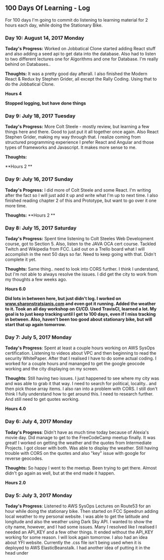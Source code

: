 ## 100 Days Of Learning - Log
For 100 days I'm going to commit do listening to learning material for 2 hours each day, while doing the Stationary Bike.

### Day 10: August 14, 2017 Monday
**Today's Progress:**  Worked on Jobbatical Clone started adding React stuff and also adding a seed api to get data into the database.  Also had to listen to two different lectures one for Algorithms and one for Database.  I'm really behind on Databases..

**Thoughts:**  It was a pretty good day afterall.  I also finished the Modern React & Redux by Stephen Grider, all except the Rally Coding.  Using that to do the Jobbatical Clone.

**Hours 4**

**Stopped logging, but have done things**

### Day 9: July 18, 2017 Tuesday

**Today's Progress:**  More Colt Steele - mostly review, but learning a few things here and there.  Good to just put it all together once again.  Also React Stephen Grider, making my way through that.  I realize coming from structured programming experience I prefer React and Angular and those types of frameworks and Javascript.  It makes more sense to me.  

**Thoughts:**

**Hours 2 **

### Day 9: July 16, 2017 Sunday
**Today's Progress:**  I did more of Colt Steele and some React.  I'm writing after the fact so I will just add it up and write what I'm up to next time.  I also finished reading chapter 2 of this and Prototype, but want to go over it one more time.

**Thoughts:**
**Hours 2 **


### Day 8: July 15, 2017 Saturday

**Today's Progress:**  Spent time listening to Colt Steeles Web Development course, got to Section 5.  Also, listen to the JAVA OCA cert course.  Tackled Twitch and Wikipedia from FCC.  Laid out on a Trello board what I will accomplish in the next 50 days so far.  Need to keep going with that.  Didn't complete it yet.

**Thoughts:**  Same thing..  need to look into CORS further.  I think I understand, but I'm not able to always resolve the issues.  I did get the city to work from my thoughts a few weeks ago.

**Hours 6.0**

**Did lots in between here, but just didn't log.  I worked on www.sharonstratsianis.com and even got it running.  Added the weather to it.  Took an all day workshop on CI/CD.  Used TravisCI, learned a lot.  My goal is to just keep tracking until I get to 100 days, even if I miss tracking in between.  Also, haven't been too good about stationary bike, but will start that up again tomorrow.**

### Day 7: July 5, 2017 Monday

**Today's Progress**: Spent at least a couple hours working on AWS SysOps certification.  Listening to videos about VPC and then beginning to read the security WhitePaper.  After that I realised I have to do some actual coding.  I worked for a couple hours and mananged to get the google geocode working and the city displaying on my screen.

**Thoughts**: Still having two issues.  I just happened to see where my city was and was able to grab it that way.  I need to search for political, locality..  and then pick those array items.  I also ran into a problem with CORS.  I still don't think I fully understand how to get around this.  I need to research further.  And still need to get quotes working.

**Hours 4.0**

### Day 6: July 4, 2017 Monday

**Today's Progress**: Didn't have as much time today because of Alexia's movie day.  Did manage to get to the FreeCodeCamp meetup finally.  It was great!  I worked on getting the weather and the quotes from Intermediate Projects.  I got closer with both.  Was able to display the weather.  Still having trouble with CORS on the quotes and also "key" issue with google for reverse geocodes.

**Thoughts:** So happy I went to the meetup.  Been trying to get there.  Almost didn't go again as well, but at the end made it happen.

**Hours 2.0**

### Day 5: July 3, 2017 Monday

**Today's Progress**: Listened to AWS SysOps Lectures on Route53 for an hour while doing the stationary bike.  Then started on FCC Speedrun adding local weather to my personal website.  I was able to get the latitude and longitude and also the weather using Dark Sky API.  I wanted to show the city name, however, and I had some issues.  Many I resolved like I realised I needed an API_KEY and a few other things.  It ended without the API_KEY working for some reason.  I will look again tomorrow.  I also had an idea about YFI website.  Currently the .css file isn't being used when it is deployed to AWS ElasticBeanstalk.  I had another idea of putting it in the head under <style> and seeing if this resolves the issue (although not ideal).  I have a question on the forum that no one has answered in 5 days.  

**Thoughts**: Had a good run.  I wish I had done more, but happy I did some coding.  I stopped myself from continuing on the videos and decided to start coding.

**Hours 3.0**

**Got sidetracked in here, instead of starting completely over going to keep going until I reach 100 Days even if I miss a few days in between**

### Day 4: June 14, 2017 Wednesday

**Today's Progress**: Completed Section 5 and started Section 6 only to find that this wasn't the bootcamp.  I thought that the other day, but I couldn't find the correct one.  Anyway.  this was a good class, will definitely still come back to it.  Now doing the proper one.  Complete Java SE 8 Bootcamp (also on Udemy).  

**Thoughts**:

**Hours 2.0** Still working, will do more later


### Day 3: June 13, 2017 Tuesday

**Today's Progress**: Completed Section 1-4 of Tim Bushka's Java Master Class on Udemy (22 Sections)

**Thoughts:** This first part is just review, listening to it on 1.5 speed.  Doing this because taking Certification on June 24th.  Want to go through this class, a OCA Study book and practice of course.  Got up early to do this, feels good to have finished before having to get going for the day.

**Hours 2.0**


### Day 2: June 12, 2017 

**Today's Progress**: Almost completed Section 6.  Udemy Course by Eduonix.

**Thoughts:** Need to learn Mongo so that I can use with my website YourFinancialIntel, because you can only make so many requests from Twitter.  Going to use database to store and then just add current ones instead of going after all each time we refresh.  Tomorrow I need to relisten to a couple lectures in Section 6 and try to do them myself with my app.

**Hours 2.0**

### Day 1: June 11, 2017 

**Today's Progress**: Made it through Sections 1 - 5 Git Complete by Jason Taylor on Mapt

**Thoughts:** Wanting to getting a better understanding of Git so that I can start using it with all my projects and also for the Chingu Challenge.

**Hours 2.0**


